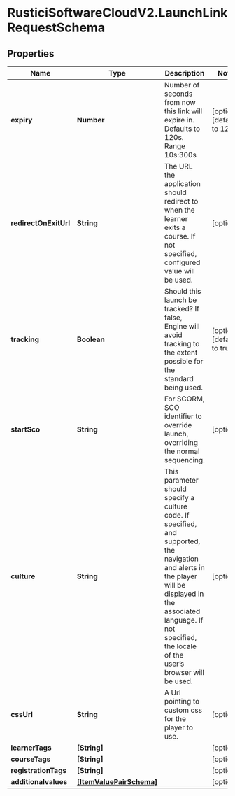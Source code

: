 # RusticiSoftwareCloudV2.LaunchLinkRequestSchema

## Properties
Name | Type | Description | Notes
------------ | ------------- | ------------- | -------------
**expiry** | **Number** | Number of seconds from now this link will expire in. Defaults to 120s. Range 10s:300s | [optional] [default to 120]
**redirectOnExitUrl** | **String** | The URL the application should redirect to when the learner exits a course. If not specified, configured value will be used. | [optional] 
**tracking** | **Boolean** | Should this launch be tracked? If false, Engine will avoid tracking to the extent possible for the standard being used. | [optional] [default to true]
**startSco** | **String** | For SCORM, SCO identifier to override launch, overriding the normal sequencing. | [optional] 
**culture** | **String** | This parameter should specify a culture code. If specified, and supported, the navigation and alerts in the player will be displayed in the associated language. If not specified, the locale of the user’s browser will be used. | [optional] 
**cssUrl** | **String** | A Url pointing to custom css for the player to use. | [optional] 
**learnerTags** | **[String]** |  | [optional] 
**courseTags** | **[String]** |  | [optional] 
**registrationTags** | **[String]** |  | [optional] 
**additionalvalues** | [**[ItemValuePairSchema]**](ItemValuePairSchema.md) |  | [optional] 


